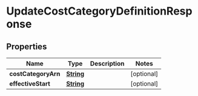 

# UpdateCostCategoryDefinitionResponse


## Properties

| Name | Type | Description | Notes |
|------------ | ------------- | ------------- | -------------|
|**costCategoryArn** | [**String**](String.md) |  |  [optional] |
|**effectiveStart** | [**String**](String.md) |  |  [optional] |



